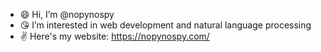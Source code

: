 - 😄 Hi, I’m @nopynospy
- 😘 I’m interested in web development and natural language processing
- ✌️ Here's my website: https://nopynospy.com/

<!---
nopynospy/nopynospy is a ✨ special ✨ repository because its `README.md` (this file) appears on your GitHub profile.
You can click the Preview link to take a look at your changes.
--->
